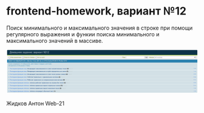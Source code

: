 # frontend-homework, вариант №12

Поиск минимального и максимального значения в строке при помощи регулярного выражения и функии поиска минимального и максимального значений в массиве.

![Results](<Screenshot.png>)

Жидков Антон Web-21